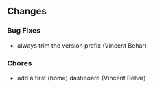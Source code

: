 ## Changes

### Bug Fixes

* always trim the version prefix (Vincent Behar)

### Chores

* add a first (home) dashboard (Vincent Behar)
